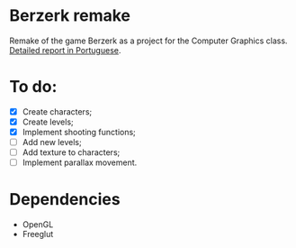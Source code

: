 # Berzerk remake

Remake of the game Berzerk as a project for the Computer Graphics class.  [Detailed report in Portuguese](https://github.com/josuerocha/Berzerk/blob/master/report.pdf).

# To do:

- [X] Create characters;
- [X] Create levels;
- [X] Implement shooting functions;
- [ ] Add new levels;
- [ ] Add texture to characters;
- [ ] Implement parallax movement. 

# Dependencies

* OpenGL
* Freeglut
